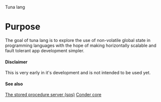 Tuna lang
# Purpose
The goal of tuna lang is to explore the use of non-volatile global state in programming languages with the hope of making horizontally scalable
and fault tolerant app development simpler.

#### Disclaimer

This is very early in it's development and is not intended to be used yet.

#### See also

[The stored procedure server (sps)](https://hub.docker.com/r/condersystems/sps)
[Conder core](https://github.com/Conder-Systems/conder)
